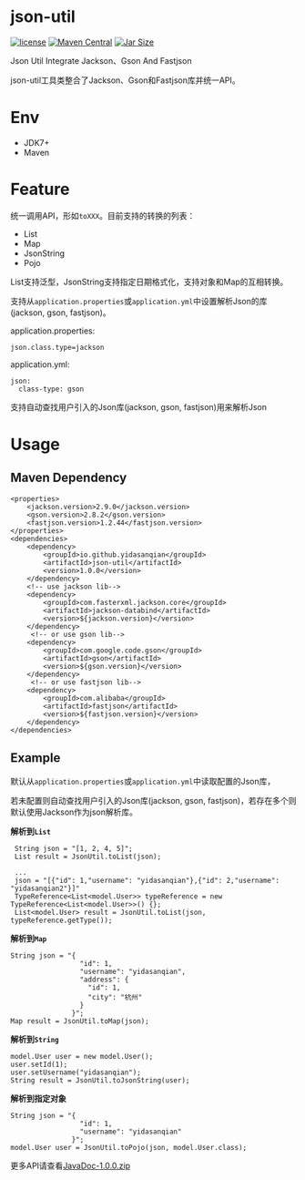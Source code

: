 # json-util
[![license](https://img.shields.io/github/license/mashape/apistatus.svg)](https://github.com/yidasanqian/json-util/blob/master/LICENSE)
[![Maven Central](https://img.shields.io/badge/maven--central-1.0.0-blue.svg)](http://search.maven.org/#search%7Cga%7C1%7Ca%3A%22json-util%22)
[![Jar Size](https://img.shields.io/badge/jar--size-14.07k-blue.svg)](http://repo1.maven.org/maven2/io/github/yidasanqian/json-util/1.0.0/)

Json Util Integrate Jackson、Gson And Fastjson

json-util工具类整合了Jackson、Gson和Fastjson库并统一API。

# Env
- JDK7+
- Maven

# Feature
统一调用API，形如`toXXX`。目前支持的转换的列表：
- List
- Map
- JsonString
- Pojo

List支持泛型，JsonString支持指定日期格式化，支持对象和Map的互相转换。

支持从`application.properties`或`application.yml`中设置解析Json的库(jackson, gson, fastjson)。

application.properties:
```
json.class.type=jackson
```
application.yml:
```
json:
  class-type: gson
```

支持自动查找用户引入的Json库(jackson, gson, fastjson)用来解析Json

# Usage
## Maven Dependency
```
<properties>
    <jackson.version>2.9.0</jackson.version>
    <gson.version>2.8.2</gson.version>
    <fastjson.version>1.2.44</fastjson.version>
</properties>
<dependencies>
    <dependency>
        <groupId>io.github.yidasanqian</groupId>
        <artifactId>json-util</artifactId>
        <version>1.0.0</version>
    </dependency>
    <!-- use jackson lib-->
    <dependency>
        <groupId>com.fasterxml.jackson.core</groupId>
        <artifactId>jackson-databind</artifactId>
        <version>${jackson.version}</version>          
    </dependency>
     <!-- or use gson lib-->
    <dependency>
        <groupId>com.google.code.gson</groupId>
        <artifactId>gson</artifactId>
        <version>${gson.version}</version>     
    </dependency>
     <!-- or use fastjson lib-->
    <dependency>
        <groupId>com.alibaba</groupId>
        <artifactId>fastjson</artifactId>
        <version>${fastjson.version}</version>      
    </dependency>
</dependencies>
```

## Example 

默认从`application.properties`或`application.yml`中读取配置的Json库，

若未配置则自动查找用户引入的Json库(jackson, gson, fastjson)，若存在多个则默认使用Jackson作为json解析库。


**解析到`List`**
```
 String json = "[1, 2, 4, 5]";
 List result = JsonUtil.toList(json);
 
 ...
 json = "[{"id": 1,"username": "yidasanqian"},{"id": 2,"username": "yidasanqian2"}]"
 TypeReference<List<model.User>> typeReference = new TypeReference<List<model.User>>() {};
 List<model.User> result = JsonUtil.toList(json, typeReference.getType());
```

**解析到`Map`**
```
String json = "{
                 "id": 1,
                 "username": "yidasanqian",
                 "address": {
                   "id": 1,
                   "city": "杭州"
                 }
               }";
Map result = JsonUtil.toMap(json);
```

**解析到`String`**
```
model.User user = new model.User();
user.setId(1);
user.setUsername("yidasanqian");
String result = JsonUtil.toJsonString(user);
```

**解析到指定对象**
```
String json = "{
                 "id": 1,
                 "username": "yidasanqian"
               }";
model.User user = JsonUtil.toPojo(json, model.User.class);
```

更多API请查看[JavaDoc-1.0.0.zip](https://github.com/yidasanqian/json-util/releases/download/v1.0.0/JavaDoc.zip)